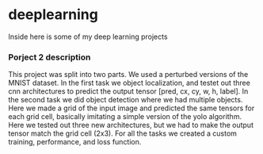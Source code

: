 # deeplearning

Inside here is some of my deep learning projects

### Porject 2 description
This project was split into two parts. We used a perturbed versions of the MNIST dataset. In the first task we object localization, and testet out three cnn architectures to predict the output tensor [pred, cx, cy, w, h, label]. In the second task we did object detection where we had multiple objects. Here we made a grid of the input image and predicted the same tensors for each grid cell, basically imitating a simple version of the yolo algorithm. Here we tested out three new architectures, but we had to make the output tensor match the grid cell (2x3).  For all the tasks we created a custom training, performance, and loss function.
